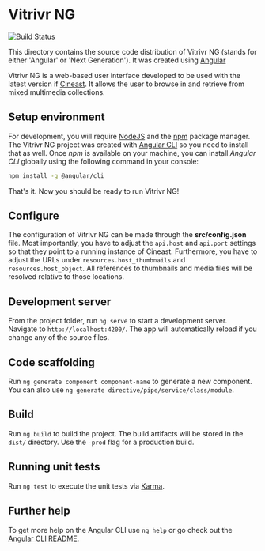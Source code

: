 # Vitrivr NG

[![Build Status](https://travis-ci.org/vitrivr/vitrivr-ng.svg?branch=master)](https://travis-ci.org/vitrivr/vitrivr-ng)

This directory contains the source code distribution of Vitrivr NG (stands for either 'Angular' or 'Next Generation'). It was created using [Angular](https://angular.io/)

Vitrivr NG is a web-based user interface developed to be used with the latest version if [Cineast](https://github.com/vitrivr/cineast). It allows the user to browse in and retrieve from mixed multimedia collections.

## Setup environment
For development, you will require [NodeJS](https://nodejs.org) and the [npm](https://www.npmjs.com/) package manager. The Vitrivr NG project was created with [Angular CLI](https://cli.angular.io) so you need to install that as well. Once *npm* is available on your machine, you can install *Angular CLI* globally using the following command in your console:

```bash
npm install -g @angular/cli
```

That's it. Now you should be ready to run Vitrivr NG!

## Configure
The configuration of Vitrivr NG can be made through the **src/config.json** file. Most importantly, you have to adjust the `api.host` and `api.port` settings so that they point to a running instance of Cineast. Furthermore, you have to adjust the URLs under `resources.host_thumbnails` and `resources.host_object`. All references to thumbnails and media files will be resolved relative to those locations.

## Development server

From the project folder, run `ng serve` to start a development server. Navigate to `http://localhost:4200/`. The app will automatically reload if you change any of the source files.

## Code scaffolding

Run `ng generate component component-name` to generate a new component. You can also use `ng generate directive/pipe/service/class/module`.

## Build

Run `ng build` to build the project. The build artifacts will be stored in the `dist/` directory. Use the `-prod` flag for a production build.

## Running unit tests

Run `ng test` to execute the unit tests via [Karma](https://karma-runner.github.io).

## Further help

To get more help on the Angular CLI use `ng help` or go check out the [Angular CLI README](https://github.com/angular/angular-cli/blob/master/README.md).
